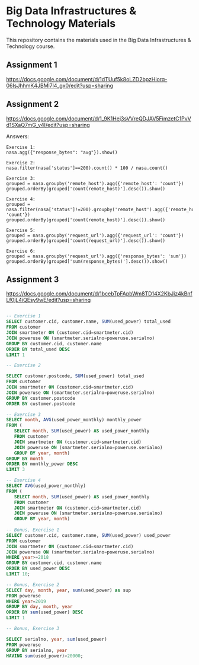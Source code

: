 # Big Data Infrastructures & Technology Materials

This repository contains the materials used in the Big Data Infrastructures & Technology course.



## Assignment 1

https://docs.google.com/document/d/1dTUuf5k8oLZD2bpzHiorq-06IsJhhmK4JBMl7l4_gx0/edit?usp=sharing


## Assignment 2
https://docs.google.com/document/d/1_9K1Hej3sVVreQDJAV5FimzetC1PvVd1SXaQ7mG_v4I/edit?usp=sharing


Answers:

```
Exercise 1:
nasa.agg({"response_bytes": "avg"}).show()

Exercise 2:
nasa.filter(nasa['status']==200).count() * 100 / nasa.count()

Exercise 3:
grouped = nasa.groupby('remote_host').agg({'remote_host': 'count'})
grouped.orderBy(grouped['count(remote_host)'].desc()).show()

Exercise 4:
grouped = nasa.filter(nasa['status']!=200).groupby('remote_host').agg({'remote_host': 'count'})
grouped.orderBy(grouped['count(remote_host)'].desc()).show()

Exercise 5:
grouped = nasa.groupby('request_url').agg({'request_url': 'count'})
grouped.orderBy(grouped['count(request_url)'].desc()).show()

Exercise 6:
grouped = nasa.groupby('request_url').agg({'response_bytes': 'sum'})
grouped.orderBy(grouped['sum(response_bytes)'].desc()).show()
```

## Assignment 3

https://docs.google.com/document/d/1bcebTpFApbWm8TD14X2KbJiz4kBnfLf0jL4iQEsy9wE/edit?usp=sharing


```sql

-- Exercise 1
SELECT customer.cid, customer.name, SUM(used_power) total_used
FROM customer
JOIN smartmeter ON (customer.cid=smartmeter.cid)
JOIN poweruse ON (smartmeter.serialno=poweruse.serialno)
GROUP BY customer.cid, customer.name
ORDER BY total_used DESC
LIMIT 1

-- Exercise 2

SELECT customer.postcode, SUM(used_power) total_used
FROM customer
JOIN smartmeter ON (customer.cid=smartmeter.cid)
JOIN poweruse ON (smartmeter.serialno=poweruse.serialno)
GROUP BY customer.postcode
ORDER BY customer.postcode

-- Exercise 3
SELECT month, AVG(used_power_monthly) monthly_power
FROM (
   SELECT month, SUM(used_power) AS used_power_monthly
   FROM customer
   JOIN smartmeter ON (customer.cid=smartmeter.cid)
   JOIN poweruse ON (smartmeter.serialno=poweruse.serialno)
   GROUP BY year, month)
GROUP BY month
ORDER BY monthly_power DESC
LIMIT 3

-- Exercise 4
SELECT AVG(used_power_monthly)
FROM (
   SELECT month, SUM(used_power) AS used_power_monthly
   FROM customer
   JOIN smartmeter ON (customer.cid=smartmeter.cid)
   JOIN poweruse ON (smartmeter.serialno=poweruse.serialno)
   GROUP BY year, month)
   
-- Bonus, Exercise 1
SELECT customer.cid, customer.name, SUM(used_power) used_power
FROM customer
JOIN smartmeter ON (customer.cid=smartmeter.cid)
JOIN poweruse ON (smartmeter.serialno=poweruse.serialno)
WHERE year>=2018
GROUP BY customer.cid, customer.name
ORDER BY used_power DESC
LIMIT 10;

-- Bonus, Exercise 2
SELECT day, month, year, sum(used_power) as sup
FROM poweruse
WHERE year=2019
GROUP BY day, month, year
ORDER BY sum(used_power) DESC
LIMIT 1

-- Bonus, Exercise 3

SELECT serialno, year, sum(used_power)
FROM poweruse
GROUP BY serialno, year
HAVING sum(used_power)>20000;

